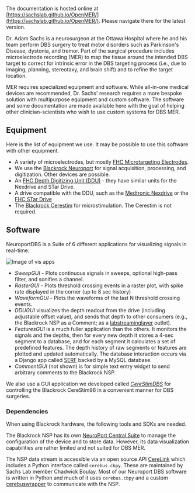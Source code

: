 The documentation is hosted online at [https://sachslab.github.io/OpenMER/](https://sachslab.github.io/OpenMER/). Please navigate there for the latest version.

Dr. Adam Sachs is a neurosurgeon at the Ottawa Hospital where he and his team perform DBS surgery to treat motor disorders such as Parkinson's Disease, dystonia, and tremor. Part of the surgical procedure includes microelectrode recording (MER) to map the tissue around the intended DBS target to correct for intrinsic error in the DBS targeting process (i.e., due to imaging, planning, stereotaxy, and brain shift) and to refine the target location.

MER requires specialized equipment and software. While all-in-one medical devices are recommended, Dr. Sachs' research requires a more bespoke solution with multipurpose equipment and custom software. The software and some documentation are made available here with the goal of helping other clinician-scientists who wish to use custom systems for DBS MER.

## Equipment

Here is the list of equipment we use. It may be possible to use this software with other equipment.

* A variety of microelectrodes, but mostly [FHC Microtargeting Electrodes](https://www.fh-co.com/product-category/microtargeting/).
* We use the [Blackrock Neuroport](https://www.blackrockmicro.com/neuroscience-research-products/neural-data-acquisition-systems/neuroport-daq-system/) for signal acquisition, processing, and digitization. Other devices are possible.
* An [FHC Depth Digitizing Unit (DDU)](https://www.fh-co.com/product/microtargeting-controller-power-assist-system-2-0/) - they have similar units for the Nexdrive and STar Drive.
* A drive compatible with the DDU, such as the [Medtronic Nexdrive](https://www.medicalexpo.com/prod/medtronic/product-70691-503248.html) or the [FHC STar Drive](https://www.fh-co.com/product/star-drive-motor-encoder-system/)
* The [Blackrock Cerestim](https://www.blackrockmicro.com/neuroscience-research-products/ephys-stimulation-systems/cerestim-96-neurostimulation-system/) for microstimulation. The Cerestim is not required.

## Software

NeuroportDBS is a Suite of 6 different applications for visualizing signals in real-time:

![Image of vis apps](https://github.com/SachsLab/OpenMER/blob/master/vis_apps_screenshot.PNG?raw=true)

* *SweepGUI* - Plots continuous signals in sweeps, optional high-pass filter, and sonifies a channel.
* *RasterGUI* - Plots threshold crossing events in a raster plot, with spike rate displayed in the corner (up to 8 sec history)
* *WaveformGUI* - Plots the waveforms of the last N threshold crossing events.
* *DDUGUI* visualizes the depth readout from the drive (including adjustable offset value), and sends that depth to other consumers (e.g., the Blackrock NSP as a Comment; as a [labstreaminglayer](https://github.com/sccn/labstreaminglayer) outlet).
* *FeaturesGUI* is a much fuller application than the others. It monitors the signals and the depths, then for every new depth it stores a 4-sec segment to a database, and for each segment it calculates a set of predefined features. The depth history of raw segments or features are plotted and updated automatically. The database interaction occurs via a Django app called [SERF](https://github.com/cboulay/SERF) backed by a MySQL database.
* *CommentGUI* (not shown) is for simple text entry widget to send arbitrary comments to the Blackrock NSP.

We also use a GUI application we developed called [*CereStimDBS*](https://github.com/CerebusOSS/CereStimDBS) for controlling the Blackrock CereStim96 in a convenient manner for DBS surgeries.

### Dependencies

When using Blackrock hardware, the following tools and SDKs are needed.

The Blackrock NSP has its own [NeuroPort Central Suite](https://www.blackrockmicro.com/technical-support/software-downloads/) to manage the configuration of the device and to store data. However, its data visualization capabilities are rather limited and not suited for DBS MER.

The NSP data stream is accessible via an open source API [CereLink](https://github.com/CerebusOSS/CereLink) which includes a Python interface called `cerebus.cbpy`. These are maintained by Sachs Lab member Chadwick Boulay. Most of our Neuroport DBS software is written in Python and much of it uses `cerebus.cbpy` and a custom [cerebuswrapper](https://github.com/SachsLab/cerebuswrapper) to communicate with the NSP.
